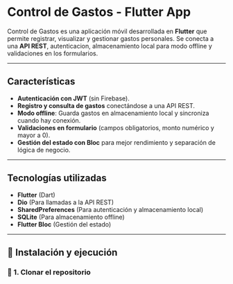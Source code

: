 # Control de Gastos - Flutter App  

Control de Gastos es una aplicación móvil desarrollada en **Flutter** que permite registrar, visualizar y gestionar gastos personales. Se conecta a una **API REST**, autenticacion, almacenamiento local para modo offline y validaciones en los formularios.

---

##  Características
-  **Autenticación con JWT** (sin Firebase).
-  **Registro y consulta de gastos** conectándose a una API REST.
-  **Modo offline**: Guarda gastos en almacenamiento local y sincroniza cuando hay conexión.
-  **Validaciones en formulario** (campos obligatorios, monto numérico y mayor a 0).
-  **Gestión del estado con Bloc** para mejor rendimiento y separación de lógica de negocio.

---

##  Tecnologías utilizadas
- **Flutter** (Dart)
- **Dio** (Para llamadas a la API REST)
- **SharedPreferences** (Para autenticación y almacenamiento local)
- **SQLite** (Para almacenamiento offline)
- **Flutter Bloc** (Gestión del estado)

---

## 📲 Instalación y ejecución

### 🔹 1. Clonar el repositorio
```  
